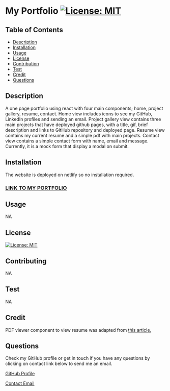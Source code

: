 # My Portfolio [![License: MIT](https://img.shields.io/badge/License-MIT-yellow.svg)](https://opensource.org/licenses/MIT)
  
  ## Table of Contents
  * [Description](#Description)
  * [Installation](#Installation)
  * [Usage](#Usage)
  * [License](#License)
  * [Contribution](#Contributing)
  * [Test](#test)
  * [Credit](#Credit)
  * [Questions](#questions)

  ## Description 
  A one page portfolio using react with four main components; home, project gallery, resume, contact. Home view includes icons to see my GitHub, LinkedIn profiles and sending an email. Project gallery view contains three main projects that have deployed github pages, with a title, gif, brief description and links to GitHub repository and deployed page. Resume view contains my current resume and a simple pdf with main projects. Contact view contains a simple contact form with name, email and message. Currently, it is a mock form that display a modal on submit. 

  ## Installation
  The website is deployed on netlify so no installation required. 
  ### [LINK TO MY PORTFOLIO](https://abdalla-diaai.netlify.app/)

  ## Usage
  NA

  ## License
  [![License: MIT](https://img.shields.io/badge/License-MIT-yellow.svg)](https://opensource.org/licenses/MIT)

  ## Contributing
  NA
  
  ## Test
  NA
  
  ## Credit
  PDF viewer component to view resume was adapted from [this article.](https://dhrubot.medium.com/displaying-pdf-in-react-383540a30a26)


  ## Questions
  Check my GitHub profile or get in touch if you have any questions by clicking on contact link below to send me an email. 

  [GitHub Profile](https://github.com/abdalla-diaai)

  [Contact Email](mailto:abdalla.diaai@outlook.com)
  